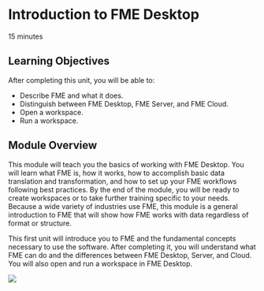 # Introduction to FME Desktop

<i class="fa fa-clock-o "></i> 15 minutes

## Learning Objectives

After completing this unit, you will be able to:
- Describe FME and what it does.
- Distinguish between FME Desktop, FME Server, and FME Cloud.
- Open a workspace.
- Run a workspace.

## Module Overview

This module will teach you the basics of working with FME Desktop. You will learn what FME is, how it works, how to accomplish basic data translation and transformation, and how to set up your FME workflows following best practices. By the end of the module, you will be ready to create workspaces or to take further training specific to your needs. Because a wide variety of industries use FME, this module is a general introduction to FME that will show how FME works with data regardless of format or structure.

This first unit will introduce you to FME  and the fundamental concepts necessary to use the software. After completing it, you will understand what FME can do and the differences between FME Desktop, Server, and Cloud. You will also open and run a workspace in FME Desktop.

![](./Images/fme-white.png)
